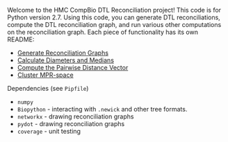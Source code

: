 Welcome to the HMC CompBio DTL Reconciliation project! This code is for Python version 2.7.
Using this code, you can generate DTL reconciliations, compute the DTL reconciliation graph, and run various other computations on the reconciliation graph. Each piece of functionality has its own README:

* [Generate Reconciliation Graphs](README_graphs.md)
* [Calculate Diameters and Medians](README_diameter.md)
* [Compute the Pairwise Distance Vector](README_pdv.md)
* [Cluster MPR-space](README_cluster.md)

Dependencies (see `Pipfile`)
* `numpy`
* `Biopython` - interacting with `.newick` and other tree formats.
* `networkx` - drawing reconciliation graphs
* `pydot` - drawing reconciliation graphs
* `coverage` - unit testing
